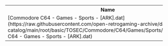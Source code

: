 <table>
<tr><th>Name</th><th>Size</th></tr>
<tr><td>[Commodore C64 - Games - Sports - [ARK].dat](https://raw.githubusercontent.com/open-retrogaming-archive/dat-catalog/main/root/basic/TOSEC/Commodore/C64/Games/Sports/[ARK]/Commodore C64 - Games - Sports - [ARK].dat)</td><td>916</td></tr>
</table>
